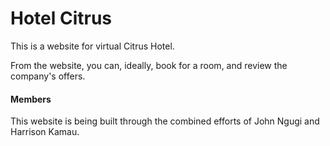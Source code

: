<h1>Hotel Citrus</h1>
<p>This is a website for virtual Citrus Hotel.</p>
<p>From the website, you can, ideally, book for a room, and review the company's offers.</p>

<h4>Members</h4>
<p>This website is being built through the combined efforts of John Ngugi and Harrison Kamau.</p>
